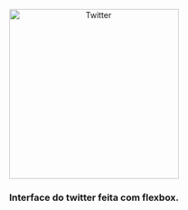 <p align="center">
  <img src="https://i.ibb.co/ysSbDGb/flexbox-css.png"  width="300" alt="Twitter" />
</p>

<h3 align="center">
  Interface do twitter feita com flexbox.
</h3>

<br>
